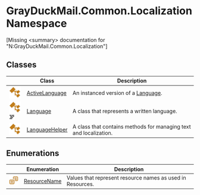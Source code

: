 GrayDuckMail.Common.Localization Namespace
==========================================

[Missing &lt;summary> documentation for "N:GrayDuckMail.Common.Localization"]



Classes
-------

|                                | Class               | Description                                                       |
| ------------------------------ | ------------------- | ----------------------------------------------------------------- |
| ![Public class]                | [ActiveLanguage][1] | An instanced version of a [Language][2].                          |
| ![Public class]![Code example] | [Language][2]       | A class that represents a written language.                       |
| ![Public class]                | [LanguageHelper][3] | A class that contains methods for managing text and localization. |


Enumerations
------------

|                       | Enumeration       | Description                                                |
| --------------------- | ----------------- | ---------------------------------------------------------- |
| ![Public enumeration] | [ResourceName][4] | Values that represent resource names as used in Resources. |

[1]: ActiveLanguage/README.md
[2]: Language/README.md
[3]: LanguageHelper/README.md
[4]: ResourceName/README.md
[Public class]: ../icons/pubclass.svg "Public class"
[Code example]: ../icons/CodeExample.png "Code example"
[Public enumeration]: ../icons/pubenumeration.svg "Public enumeration"